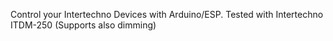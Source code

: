 Control your Intertechno Devices with Arduino/ESP. 
Tested with Intertechno ITDM-250 (Supports also dimming)
